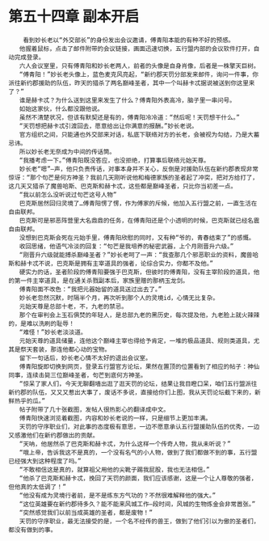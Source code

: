 # 第五十四章 副本开启
        看到妙长老以“外交部长”的身份发出会议邀请，傅青阳本能的有种不好的预感。
       他握着鼠标，点击了邮件附带的会议链接，画面迅速切换，五行盟内部的会议软件打开，自动完成登录。
       六人会议室里，只有傅青阳和妙长老两人，前者的头像是自身肖像，后者是一株擎天巨树。
       “傅青阳！”妙长老头像上，蓝色麦克风亮起，“新约郡天罚分部发来邮件，询问一件事，你派往新约郡援助的队伍，昨天的猎杀了两名巅峰圣者，其中一个叫赫卡忒据说被送到你这里来了？”
       谁是赫卡忒？为什么送到这里来发生了什么？傅青阳外表高冷，脑子里一串问号。
       如始这家伙，什么都没跟他说。
       虽然不清楚状况，但该有默契还是有的，傅青阳冷冷道：“然后呢！天罚想干什么。”
       “天罚想把赫卡忒引渡回去，愿意给出让你满意的报酬。”妙长老说。
       官方组织之间，只能通也外交部来对话，私底下联络对方的长老，会被视为勾结，乃是大蓄忌讳。
       所以妙长老无奈成为中间的传话筒。
       “我播考虑一下。”傅青阳既没答应，也没拒绝，打算事后联络元始天尊。
       妙长老“嗯”—声，他只负责传话，对事本身并不关心，反倒是对援助队伍在新约郡表现非常惊讶：“那个句芒是何方神圣？我前几天刚听说他和梅德家族的圣者起了冲突，把对方给打了，这几天又猎杀了魔兽哈斯、巴克斯和赫卡忒，这些都是巅峰圣者，只比你当初差一点。
       “我以前怎么没听说过句芒这号人物”
       巴克斯居然回归灵境了…傅青阳愣了愣，作为傅家的斥候，他加入五行盟之前，一直生活在自由联邦。
       巴克斯可是邪恶阵营里大名鼎鼎的任务，在傅青阳还是个小透明的时候，巴克斯就已经名震自由联邦。
       没想到巴克斯会死在元始手里，傅青阳欣慰的同时，又有种“爷的，青春结束了”的感慨。
       收回思绪，他语气冷淡的回复：“句芒是我培养的秘密武器，上个月刚晋升六级。”
       “刚晋升六级就能搏杀巅峰圣者？”妙长老呵了一声：“我查那几个邪恶职业的资料，魔兽哈斯和赫卡忒不说，巴克斯是拥有主宰道具的强者，论综合实力，你都不及他。”
       硬实力的话，圣者阶段的傅青阳要强于巴克斯，但彼时的傅青阳，没有主宰阶段的道具，他的第一件主宰道具，是在通关杀戮副本后，家族里赠的那柄玉龙剑。
       傅青阳面不改色：“我把元器始留的道具送过出去了。”
       妙长老忽然沉默，时隔半个月，再次听到那个人的灵境id，心情无比复杂。
       元始天尊是总部十老，不，九老的禁忌。
       那个在审判会上玉石俱焚的年轻人，是总部九老的黑历史，每次提及他，九老脸上就火辣辣的，是难以洗刷的耻辱！
       “难怪！”妙长老淡淡道。
       元始天尊的道具储量，连他这个巅峰主宰也得给予肯定，一堆的极品道具、规则类道具，尤其是祭天套装，那连他都心动的宝物。
       留下一句话后，妙长老心情不太好的退出会议室。
       傅青阳旋即切换到网页，登录五行盟官方论坛，果然在置顶的位置看到了相应的帖子：神仙同事，连续击毙三位巅峰圣者，句芒到底何方神圣。
       “惊呆了家人们，今天无聊翻墙出逛了逛天罚的论坛，结果让我目瞪口呆，咱们五行盟派往新约郡的队伍，又又又惹出大事了，废话不多说，直接给你们上图，我从天罚论坛截下来的，新鲜热乎的瓜。”
       帖子附带了几十张截图，发帖人很热影心的翻译成中文。
       傅青阳快速浏览着截图，内容和妙长老说的一样，只是细节上更加丰满。
       天罚的守序职业们，对此事的态度极有意思，一边不愿意承认五行盟援助队伍的优秀，一边又感激他们在新约郡做出的贡献。
       “天呐，他居然杀了巴克斯和赫卡忒，为什么这样一个传奇人物，我从未听说？”
       “哦上帝，告诉我这不是真的，一个没有名气的小人物，做到了我们都做不到的事，五行盟已经强大到这种程度了吗。”
       “不敢相信这是真的，就算祖父用他的尖靴子踢我屁股，我也无法相信。”
       “他杀了巴克斯和赫卡忒，挽回了天罚的颜面，我们应该感谢，这是一个让人尊敬的强者，但他真的太低调了！”
       “他没有成为灵境行者前，是不是练东方气功的？不然很难解释他的强大。”
       “这位英雄要在新约郡待多久？能不能来风城工作—段时间，风城的生物炼金会非常嚣张。”
       “突然感觉我们以前当成英雄的圣者，都是废物！”
       天罚的守序职业，最无法接受的是，一个名不经传的兽王，做到了他们引以为傲的圣者们，都没有做到的事。